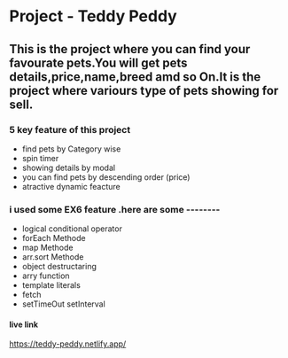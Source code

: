 # Project - Teddy Peddy

## This is the project where you can find your favourate pets.You will get pets details,price,name,breed amd so On.It is the project where variours type of pets showing for sell.

### 5 key feature of this project 
- find pets by Category wise
- spin timer
- showing details by modal
- you can find pets by descending order (price)
- atractive dynamic feacture

### i used some EX6 feature .here are some --------
- logical conditional operator
- forEach Methode
- map Methode
- arr.sort Methode
- object destructaring
- arry function
- template literals
- fetch
- setTimeOut setInterval

#### live link
https://teddy-peddy.netlify.app/
